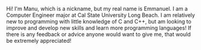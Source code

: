 Hi! I'm Manu, which is a nickname, but my real name is Emmanuel. I am a Computer Engineer major at Cal State University Long Beach. I am relatively new to programming with little knowledge of C and C++, but 
am looking to improve and develop new skills and learn more programming languages! If there is any feedback or advice anyone would want to give me, that would be extremely appreciated!

<!---
Manu-txt/Manu-txt is a ✨ special ✨ repository because its `README.md` (this file) appears on your GitHub profile.
You can click the Preview link to take a look at your changes.
--->
